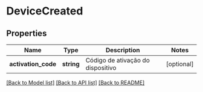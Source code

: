 # DeviceCreated

## Properties
Name | Type | Description | Notes
------------ | ------------- | ------------- | -------------
**activation_code** | **string** | Código de ativação do dispositivo | [optional] 

[[Back to Model list]](../../README.md#documentation-for-models) [[Back to API list]](../../README.md#documentation-for-api-endpoints) [[Back to README]](../../README.md)

